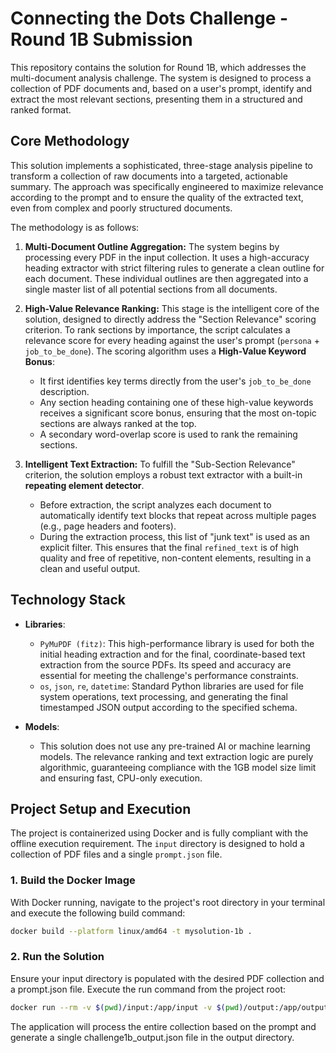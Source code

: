 # Connecting the Dots Challenge - Round 1B Submission

This repository contains the solution for Round 1B, which addresses the multi-document analysis challenge. The system is designed to process a collection of PDF documents and, based on a user's prompt, identify and extract the most relevant sections, presenting them in a structured and ranked format.

## Core Methodology

This solution implements a sophisticated, three-stage analysis pipeline to transform a collection of raw documents into a targeted, actionable summary. The approach was specifically engineered to maximize relevance according to the prompt and to ensure the quality of the extracted text, even from complex and poorly structured documents.

The methodology is as follows:

1.  **Multi-Document Outline Aggregation:** The system begins by processing every PDF in the input collection. It uses a high-accuracy heading extractor with strict filtering rules to generate a clean outline for each document. These individual outlines are then aggregated into a single master list of all potential sections from all documents.

2.  **High-Value Relevance Ranking:** This stage is the intelligent core of the solution, designed to directly address the "Section Relevance" scoring criterion. To rank sections by importance, the script calculates a relevance score for every heading against the user's prompt (`persona` + `job_to_be_done`). The scoring algorithm uses a **High-Value Keyword Bonus**:
    *   It first identifies key terms directly from the user's `job_to_be_done` description.
    *   Any section heading containing one of these high-value keywords receives a significant score bonus, ensuring that the most on-topic sections are always ranked at the top.
    *   A secondary word-overlap score is used to rank the remaining sections.

3.  **Intelligent Text Extraction:** To fulfill the "Sub-Section Relevance" criterion, the solution employs a robust text extractor with a built-in **repeating element detector**.
    *   Before extraction, the script analyzes each document to automatically identify text blocks that repeat across multiple pages (e.g., page headers and footers).
    *   During the extraction process, this list of "junk text" is used as an explicit filter. This ensures that the final `refined_text` is of high quality and free of repetitive, non-content elements, resulting in a clean and useful output.

## Technology Stack

*   **Libraries**:
    *   `PyMuPDF (fitz)`: This high-performance library is used for both the initial heading extraction and for the final, coordinate-based text extraction from the source PDFs. Its speed and accuracy are essential for meeting the challenge's performance constraints.
    *   `os`, `json`, `re`, `datetime`: Standard Python libraries are used for file system operations, text processing, and generating the final timestamped JSON output according to the specified schema.

*   **Models**:
    *   This solution does not use any pre-trained AI or machine learning models. The relevance ranking and text extraction logic are purely algorithmic, guaranteeing compliance with the 1GB model size limit and ensuring fast, CPU-only execution.

## Project Setup and Execution

The project is containerized using Docker and is fully compliant with the offline execution requirement. The `input` directory is designed to hold a collection of PDF files and a single `prompt.json` file.

### 1. Build the Docker Image

With Docker running, navigate to the project's root directory in your terminal and execute the following build command:

```sh
docker build --platform linux/amd64 -t mysolution-1b .
```

### 2. Run the Solution

Ensure your input directory is populated with the desired PDF collection and a prompt.json file. Execute the run command from the project root:

```sh
docker run --rm -v $(pwd)/input:/app/input -v $(pwd)/output:/app/output --network none mysolution-1b
```

The application will process the entire collection based on the prompt and generate a single challenge1b_output.json file in the output directory.
